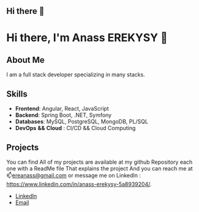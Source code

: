 ## Hi there 👋

<!--
**AnassEREKYSY/AnassEREKYSY** is a ✨ _special_ ✨ repository because its `README.md` (this file) appears on your GitHub profile.

Here are some ideas to get you started:

- 🔭 I’m currently working on ...
- 🌱 I’m currently learning ...
- 👯 I’m looking to collaborate on ...
- 🤔 I’m looking for help with ...
- 💬 Ask me about ...
- 📫 How to reach me: ...
- 😄 Pronouns: ...
- ⚡ Fun fact: ...
-->

# Hi there, I'm Anass EREKYSY 👋

## About Me
I am a full stack developer specializing in many stacks.

## Skills
- **Frontend**: Angular, React, JavaScript
- **Backend**: Spring Boot, .NET, Symfony
- **Databases**: MySQL, PostgreSQL, MongoDB, PL/SQL
- **DevOps** **&&** **Cloud** : CI/CD && Cloud Computing

## Projects
You can find All of my projects are available at my github Repository each one with a ReadMe file That explains the project And you can reach me at 📫ereanass@gmail.com or message me on LinkedIn : https://www.linkedin.com/in/anass-erekysy-5a8939204/.


- [LinkedIn](https://www.linkedin.com/in/anass-erekysy-5a8939204/)
- [Email](ereanass@gmail.com)

